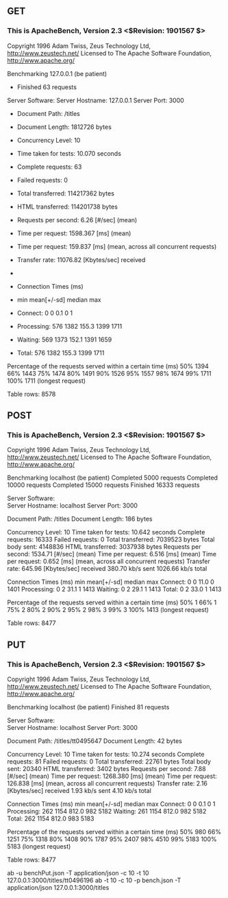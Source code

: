 ## GET

### This is ApacheBench, Version 2.3 <$Revision: 1901567 $>

Copyright 1996 Adam Twiss, Zeus Technology Ltd, http://www.zeustech.net/
Licensed to The Apache Software Foundation, http://www.apache.org/

Benchmarking 127.0.0.1 (be patient)

- Finished 63 requests

Server Software:
Server Hostname: 127.0.0.1
Server Port: 3000

- Document Path: /titles
- Document Length: 1812726 bytes

- Concurrency Level: 10
- Time taken for tests: 10.070 seconds
- Complete requests: 63
- Failed requests: 0
- Total transferred: 114217362 bytes
- HTML transferred: 114201738 bytes
- Requests per second: 6.26 [#/sec] (mean)
- Time per request: 1598.367 [ms] (mean)
- Time per request: 159.837 [ms] (mean, across all concurrent requests)
- Transfer rate: 11076.82 [Kbytes/sec] received
-
- Connection Times (ms)
- min mean[+/-sd] median max
- Connect: 0 0 0.1 0 1
- Processing: 576 1382 155.3 1399 1711
- Waiting: 569 1373 152.1 1391 1659
- Total: 576 1382 155.3 1399 1711

Percentage of the requests served within a certain time (ms)
50% 1394
66% 1443
75% 1474
80% 1491
90% 1526
95% 1557
98% 1674
99% 1711
100% 1711 (longest request)

Table rows: 8578

## POST

### This is ApacheBench, Version 2.3 <$Revision: 1901567 $>

Copyright 1996 Adam Twiss, Zeus Technology Ltd, http://www.zeustech.net/
Licensed to The Apache Software Foundation, http://www.apache.org/

Benchmarking localhost (be patient)
Completed 5000 requests
Completed 10000 requests
Completed 15000 requests
Finished 16333 requests

Server Software:  
Server Hostname: localhost
Server Port: 3000

Document Path: /titles
Document Length: 186 bytes

Concurrency Level: 10
Time taken for tests: 10.642 seconds
Complete requests: 16333
Failed requests: 0
Total transferred: 7039523 bytes
Total body sent: 4148836
HTML transferred: 3037938 bytes
Requests per second: 1534.71 [#/sec] (mean)
Time per request: 6.516 [ms] (mean)
Time per request: 0.652 [ms] (mean, across all concurrent requests)
Transfer rate: 645.96 [Kbytes/sec] received
380.70 kb/s sent
1026.66 kb/s total

Connection Times (ms)
min mean[+/-sd] median max
Connect: 0 0 11.0 0 1401
Processing: 0 2 31.1 1 1413
Waiting: 0 2 29.1 1 1413
Total: 0 2 33.0 1 1413

Percentage of the requests served within a certain time (ms)
50% 1
66% 1
75% 2
80% 2
90% 2
95% 2
98% 3
99% 3
100% 1413 (longest request)

Table rows: 8477

## PUT

### This is ApacheBench, Version 2.3 <$Revision: 1901567 $>

Copyright 1996 Adam Twiss, Zeus Technology Ltd, http://www.zeustech.net/
Licensed to The Apache Software Foundation, http://www.apache.org/

Benchmarking localhost (be patient)
Finished 81 requests

Server Software:  
Server Hostname: localhost
Server Port: 3000

Document Path: /titles/tt0495647
Document Length: 42 bytes

Concurrency Level: 10
Time taken for tests: 10.274 seconds
Complete requests: 81
Failed requests: 0
Total transferred: 22761 bytes
Total body sent: 20340
HTML transferred: 3402 bytes
Requests per second: 7.88 [#/sec] (mean)
Time per request: 1268.380 [ms] (mean)
Time per request: 126.838 [ms] (mean, across all concurrent requests)
Transfer rate: 2.16 [Kbytes/sec] received
1.93 kb/s sent
4.10 kb/s total

Connection Times (ms)
min mean[+/-sd] median max
Connect: 0 0 0.1 0 1
Processing: 262 1154 812.0 982 5182
Waiting: 261 1154 812.0 982 5182
Total: 262 1154 812.0 983 5183

Percentage of the requests served within a certain time (ms)
50% 980
66% 1251
75% 1318
80% 1408
90% 1787
95% 2407
98% 4510
99% 5183
100% 5183 (longest request)

Table rows: 8477

ab -u benchPut.json -T application/json -c 10 -t 10 127.0.0.1:3000/titles/tt0496196
ab -t 10 -c 10 -p bench.json -T application/json 127.0.0.1:3000/titles
